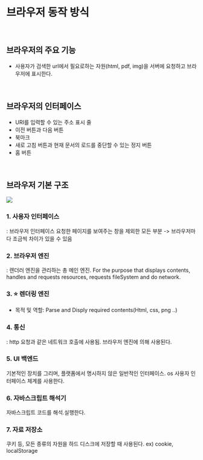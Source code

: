 # 브라우저 동작 방식

<br/>

## 브라우저의 주요 기능

- 사용자가 검색한 url에서 필요로하는 자원(html, pdf, img)을 서버에 요청하고 브라우저에 표시한다.

<br/>

## 브라우저의 인터페이스

- URI를 입력할 수 있는 주소 표시 줄
- 이전 버튼과 다음 버튼
- 북마크
- 새로 고침 버튼과 현재 문서의 로드를 중단할 수 있는 정지 버튼
- 홈 버튼

<br/>

## 브라우저 기본 구조

![](https://images.velog.io/images/sohyeon00/post/9fe3b26d-38f2-4f6c-a326-91042ada19d2/image.png)   

### 1. 사용자 인터페이스

: 브라우저 인터페이스
요청한 페이지를 보여주는 창을 제외한 모든 부분 -> 브라우저마다 조금씩 차이가 있을 수 있음

### 2. 브라우저 엔진

: 렌더러 엔진을 관리하는 총 메인 엔진.
For the purpose that displays contents, handles and requests resources, requests fileSystem and do network.


### 3. ⭐️ 렌더링 엔진

- 목적 및 역할: Parse and Disply required contents(Html, css, png ..)

### 4. 통신

: http 요청과 같은 네트워크 호출에 사용됨.
브라우저 엔진에 의해 사용된다.

### 5. UI 백엔드

기본적인 장치를 그리며, 플랫폼에서 명시하지 않은 일반적인 인터페이스.
os 사용자 인터페이스 체계를 사용한다.

### 6. 자바스크립트 해석기

자바스크립트 코드를 해석.실행한다.

### 7. 자료 저장소

쿠키 등, 모든 종류의 자원을 하드 디스크에 저장할 때 사용된다.
ex) cookie, localStorage

